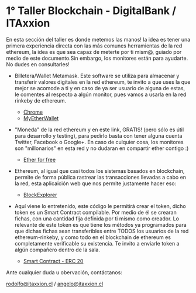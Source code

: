# 1° Taller Blockchain - DigitalBank / ITAxxion


  En esta sección del taller es donde metemos las manos! la idea es tener una primera experiencia directa con las más comunes herramientas de la red ethereum, la idea es que sea capaz de meterte por ti mism@, guiado por medio de este documento.Sin embargo, los monitores están para ayudarte. No dudes en consultarles!

* Billetera/Wallet Metamask. Este software se utiliza para almacenar y transferir valores digitales en la red ethereum, te invito a que uses la que mejor se acomode a ti y en caso de ya ser usuario de alguna de estas, le comentes al respecto a algún monitor, pues vamos a usarla en la red rinkeby de ethereum.
  * [Chrome](https://chrome.google.com/webstore/detail/metamask/nkbihfbeogaeaoehlefnkodbefgpgknn?utm_source=gmail)
  * [MyEtherWallet](https://www.myetherwallet.com/)
 
* "Moneda" de la red ethereum y en este link, GRATIS! (pero sólo es útil para desarrollo y testing), para pedirlo basta con tener alguna cuenta Twitter, Facebook o Google+. En caso de culquier cosa, los monitores son "millonarios" en esta red y no dudaran en compartir ether contigo :)
  * [Ether for free](https://faucet.rinkeby.io/)
  
* Ethereum, al igual que casi todos los sistemas basados en blockchain, permite de forma pública rastrear las transacciones llevadas a cabo en la red, esta aplicaición web que nos permite justamente hacer eso:
  * [BlockExplorer](https://rinkeby.etherscan.io/)
  
* Aquí viene lo entretenido, este código le permitirá crear el token, dicho token es un Smart Contract compilable. Por medio de él se crearan fichas, con una cantidad fija definida por ti mismo como creador. Lo relevante de este token es que tiene los métodos ya programados para que dichas fichas sean transferibles entre TODOS los usuarios de la red ethereum-rinkeby, y como todo en el blockchain de ethereum es completamente verificable su existencia. Te invito a enviarle token a algún compañero dentro de la sala.
  * [Smart Contract - ERC 20](https://github.com/rtroncosogar/TallerBlockchain/blob/master/erc20.sol) 
  
Ante cualquier duda u obervación, contáctanos:

rodolfo@itaxxion.cl / angelo@itaxxion.cl
